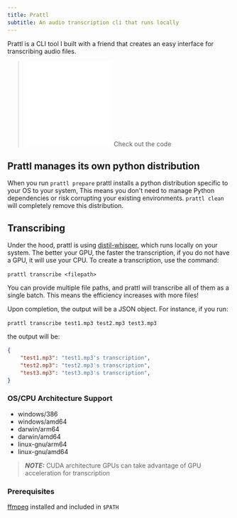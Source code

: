 ```yaml
---
title: Prattl
subtitle: An audio transcription cli that runs locally
---
```




Prattl is a CLI tool I built with a friend that creates an easy interface for transcribing audio files.

> [![small-github-img](/public/assets/logos/github-mark-white.svg)](https://github.com/prattlOrg/prattl) Check out the code

## Prattl manages its own python distribution
When you run `prattl prepare` prattl installs a python distribution specific to your OS to your system, This means you don't need to manage Python dependencies or risk corrupting your existing environments.
`prattl clean` will completely remove this distribution. 

## Transcribing
Under the hood, prattl is using [distil-whisper](https://huggingface.co/distil-whisper/distil-large-v3), which runs locally on your system. The better your GPU, the faster the transcription, if you do not have a GPU, it will use your CPU. To create a transcription, use the command:

`prattl transcribe <filepath>`


You can provide multiple file paths, and prattl will transcribe all of them as a single batch. This means the efficiency increases with more files!

Upon completion, the output will be a JSON object. For instance, if you run:

`prattl transcribe test1.mp3 test2.mp3 test3.mp3`

the output will be:
```json
{
    "test1.mp3": "test1.mp3's transcription",
    "test2.mp3": "test2.mp3's transcription",
    "test3.mp3": "test3.mp3's transcription",
}
```

### OS/CPU Architecture Support
- windows/386
- windows/amd64
- darwin/arm64
- darwin/amd64
- linux-gnu/arm64
- linux-gnu/amd64

> **_NOTE:_** CUDA architecture GPUs can take advantage of GPU acceleration for transcription

### Prerequisites
[ffmpeg](https://www.ffmpeg.org/) installed and included in `$PATH`

